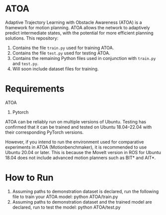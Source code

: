 # ATOA
Adaptive Trajectory Learning with Obstacle Awareness (ATOA) is a framework for motion planning.
ATOA allows the network to adaptively predict intermediate states, with the potential for more efficient planning solutions. 
This repository:
1. Contains the file `train.py` used for training ATOA.  
2. Contains the file `test.py` used for testing ATOA.  
3. Contains the remaining Python files used in conjunction with `train.py` and `test.py`.  
4. Will soon include dataset files for training.

# Requirements
ATOA
1. Pytorch

ATOA can be reliably run on multiple versions of Ubuntu. Testing has confirmed that it can be trained and tested on Ubuntu 18.04–22.04 with their corresponding PyTorch versions.  

However, if you intend to run the environment used for comparative experiments in ATOA (Motionbenchmaker), it is recommended to use Ubuntu 20.04 or later. This is because the MoveIt version in ROS for Ubuntu 18.04 does not include advanced motion planners such as BIT* and AIT*.

# How to Run
1. Assuming paths to demonstration dataset is declared, run the following file to train your ATOA model:
  python ATOA/train.py
2. Assuming paths to demonstration dataset and the trained model are declared, run to test the model:
  python ATOA/test.py
